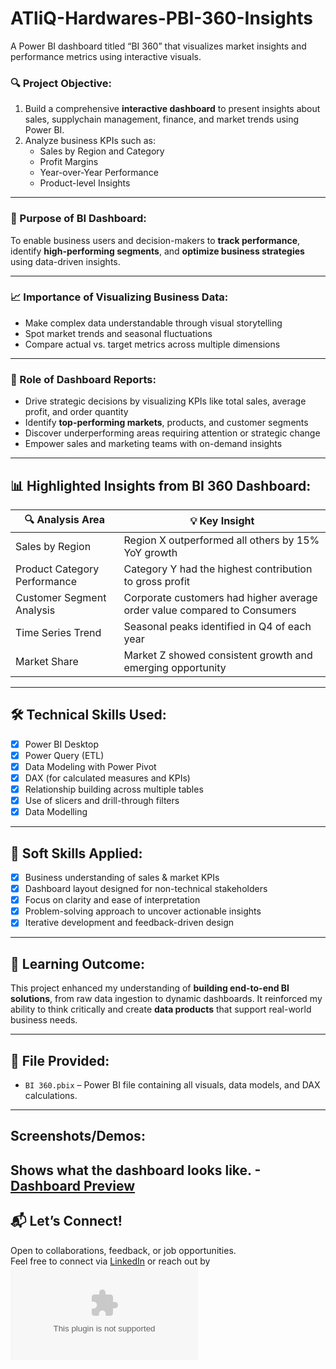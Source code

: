# ATliQ-Hardwares-PBI-360-Insights
A Power BI dashboard titled “BI 360” that visualizes market insights and performance metrics using interactive visuals.

### 🔍 Project Objective:

1. Build a comprehensive **interactive dashboard** to present insights about sales, supplychain management, finance, and market trends using Power BI.  
2. Analyze business KPIs such as:
   - Sales by Region and Category  
   - Profit Margins  
   - Year-over-Year Performance  
   - Product-level Insights  

---

### 🎯 Purpose of BI Dashboard:

To enable business users and decision-makers to **track performance**, identify **high-performing segments**, and **optimize business strategies** using data-driven insights.

---

### 📈 Importance of Visualizing Business Data:

- Make complex data understandable through visual storytelling  
- Spot market trends and seasonal fluctuations  
- Compare actual vs. target metrics across multiple dimensions  

---

### 📌 Role of Dashboard Reports:

- Drive strategic decisions by visualizing KPIs like total sales, average profit, and order quantity  
- Identify **top-performing markets**, products, and customer segments  
- Discover underperforming areas requiring attention or strategic change  
- Empower sales and marketing teams with on-demand insights  

---

## 📊 Highlighted Insights from BI 360 Dashboard:

| 🔍 Analysis Area              | 💡 Key Insight |
|------------------------------|----------------|
| Sales by Region              | Region X outperformed all others by 15% YoY growth |
| Product Category Performance | Category Y had the highest contribution to gross profit |
| Customer Segment Analysis    | Corporate customers had higher average order value compared to Consumers |
| Time Series Trend            | Seasonal peaks identified in Q4 of each year |
| Market Share                 | Market Z showed consistent growth and emerging opportunity |

---

## 🛠 Technical Skills Used:

- [x] Power BI Desktop  
- [x] Power Query (ETL)  
- [x] Data Modeling with Power Pivot  
- [x] DAX (for calculated measures and KPIs)  
- [x] Relationship building across multiple tables  
- [x] Use of slicers and drill-through filters
- [x] Data Modelling  

---

## 🤝 Soft Skills Applied:

- [x] Business understanding of sales & market KPIs  
- [x] Dashboard layout designed for non-technical stakeholders  
- [x] Focus on clarity and ease of interpretation  
- [x] Problem-solving approach to uncover actionable insights  
- [x] Iterative development and feedback-driven design  

---

## 🧠 Learning Outcome:

This project enhanced my understanding of **building end-to-end BI solutions**, from raw data ingestion to dynamic dashboards. It reinforced my ability to think critically and create **data products** that support real-world business needs.

---

## 📁 File Provided:

- `BI 360.pbix` – Power BI file containing all visuals, data models, and DAX calculations.

---

## Screenshots/Demos:

Shows what the dashboard looks like. -[Dashboard Preview](https://github.com/AnujGusain/ATliQ-Hardwares-PBI-360-Insights/blob/main/Finance%20View%20BI%20Dashboard.png)
---

## 📬 Let’s Connect!

Open to collaborations, feedback, or job opportunities.  
Feel free to connect via [LinkedIn](https://www.linkedin.com/in/anujgusain/) or reach out by ![email](anujgusain952@gmail.com)
